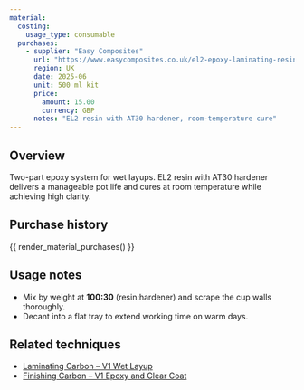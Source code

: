 ```yaml
---
material:
  costing:
    usage_type: consumable
  purchases:
    - supplier: "Easy Composites"
      url: "https://www.easycomposites.co.uk/el2-epoxy-laminating-resin"
      region: UK
      date: 2025-06
      unit: 500 ml kit
      price:
        amount: 15.00
        currency: GBP
      notes: "EL2 resin with AT30 hardener, room-temperature cure"
---
```


## Overview
Two-part epoxy system for wet layups. EL2 resin with AT30 hardener delivers a manageable pot life and cures at room
temperature while achieving high clarity.

## Purchase history

{{ render_material_purchases() }}

## Usage notes
- Mix by weight at **100:30** (resin:hardener) and scrape the cup walls thoroughly.
- Decant into a flat tray to extend working time on warm days.

## Related techniques
- [Laminating Carbon – V1 Wet Layup](../techniques/laminating-carbon/v1/wet-layup.md)
- [Finishing Carbon – V1 Epoxy and Clear Coat](../techniques/finishing-carbon/v1/epoxy-and-clear-coat.md)
